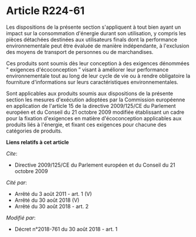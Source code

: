 # Article R224-61

Les dispositions de la présente section s'appliquent à tout bien ayant un impact sur la consommation d'énergie durant son
utilisation, y compris les pièces détachées destinées aux utilisateurs finals dont la performance environnementale peut être
évaluée de manière indépendante, à l'exclusion des moyens de transport de personnes ou de marchandises.

Ces produits sont soumis dès leur conception à des exigences dénommées " exigences d'écoconception ” visant à améliorer leur
performance environnementale tout au long de leur cycle de vie ou à rendre obligatoire la fourniture d'informations sur leurs
caractéristiques environnementales.

Sont applicables aux produits soumis aux dispositions de la présente section les mesures d'exécution adoptées par la
Commission européenne en application de l'article 15 de la directive 2009/125/CE du Parlement européen et du Conseil du 21
octobre 2009 modifiée établissant un cadre pour la fixation d'exigences en matière d'écoconception applicables aux produits
liés à l'énergie, et fixant ces exigences pour chacune des catégories de produits.

**Liens relatifs à cet article**

_Cite_:

  - Directive 2009/125/CE du Parlement européen et du Conseil du 21 octobre 2009

_Cité par_:

  - Arrêté du 3 août 2011 - art. 1 (V)
  - Arrêté du 30 août 2018 (V)
  - Arrêté du 30 août 2018 - art. 2

_Modifié par_:

  - Décret n°2018-761 du 30 août 2018 - art. 1
